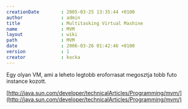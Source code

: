 ```yaml
---
creationDate        : 2005-03-25 13:35:44 +0100 
author              : admin 
title               : Multitasking Virtual Mashine 
name                : MVM 
layout              : wiki 
path                : MVM 
date                : 2006-03-26 01:42:46 +0100 
version             : 1 
creator             : kocka 
---
```

Egy olyan VM, ami a leheto legtobb eroforrasat megosztja tobb futo instance kozott.

[http://java.sun.com/developer/technicalArticles/Programming/mvm/](http://java.sun.com/developer/technicalArticles/Programming/mvm/)
